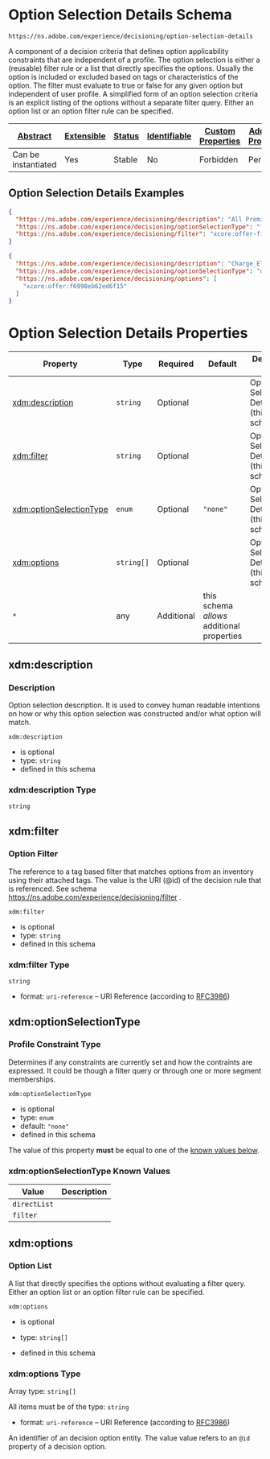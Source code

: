 
# Option Selection Details Schema

```
https://ns.adobe.com/experience/decisioning/option-selection-details
```

A component of a decision criteria that defines option applicability constraints that are independent of a profile. The option selection is either a (reusable) filter rule or a list that directly specifies the options. Usually the option is included or excluded based on tags or characteristics of the option. The filter must evaluate to true or false for any given option but independent of user profile. A simplified form of an option selection criteria is an explicit listing of the options without a separate filter query. Either an option list or an option filter rule can be specified.

| [Abstract](../../../../abstract.md) | [Extensible](../../../../extensions.md) | [Status](../../../../status.md) | [Identifiable](../../../../id.md) | [Custom Properties](../../../../extensions.md) | [Additional Properties](../../../../extensions.md) | Defined In |
|-------------------------------------|-----------------------------------------|---------------------------------|-----------------------------------|------------------------------------------------|----------------------------------------------------|------------|
| Can be instantiated | Yes | Stable | No | Forbidden | Permitted | [adobe/experience/decisioning/option-selection-details.schema.json](adobe/experience/decisioning/option-selection-details.schema.json) |

## Option Selection Details Examples

```json
{
  "https://ns.adobe.com/experience/decisioning/description": "All Premium Credit Cards",
  "https://ns.adobe.com/experience/decisioning/optionSelectionType": "filter",
  "https://ns.adobe.com/experience/decisioning/filter": "xcore:offer-filter:f66f792de3c0ba9"
}
```

```json
{
  "https://ns.adobe.com/experience/decisioning/description": "Charge_Elite_30 Offer",
  "https://ns.adobe.com/experience/decisioning/optionSelectionType": "directList",
  "https://ns.adobe.com/experience/decisioning/options": [
    "xcore:offer:f6998eb62ed6f15"
  ]
}
```


# Option Selection Details Properties

| Property | Type | Required | Default | Defined by |
|----------|------|----------|---------|------------|
| [xdm:description](#xdmdescription) | `string` | Optional |  | Option Selection Details (this schema) |
| [xdm:filter](#xdmfilter) | `string` | Optional |  | Option Selection Details (this schema) |
| [xdm:optionSelectionType](#xdmoptionselectiontype) | `enum` | Optional | `"none"` | Option Selection Details (this schema) |
| [xdm:options](#xdmoptions) | `string[]` | Optional |  | Option Selection Details (this schema) |
| `*` | any | Additional | this schema *allows* additional properties |

## xdm:description
### Description

Option selection description. It is used to convey human readable intentions on how or why this option selection was constructed and/or what option will match.

`xdm:description`
* is optional
* type: `string`
* defined in this schema

### xdm:description Type


`string`






## xdm:filter
### Option Filter

The reference to a tag based filter that matches options from an inventory using their attached tags. The value is the URI (@id) of the decision rule that is referenced. See schema https://ns.adobe.com/experience/decisioning/filter .

`xdm:filter`
* is optional
* type: `string`
* defined in this schema

### xdm:filter Type


`string`
* format: `uri-reference` – URI Reference (according to [RFC3986](https://tools.ietf.org/html/rfc3986))






## xdm:optionSelectionType
### Profile Constraint Type

Determines if any constraints are currently set and how the contraints are expressed. It could be though a filter query or through one or more segment memberships.

`xdm:optionSelectionType`
* is optional
* type: `enum`
* default: `"none"`
* defined in this schema

The value of this property **must** be equal to one of the [known values below](#xdmoptionselectiontype-known-values).

### xdm:optionSelectionType Known Values
| Value | Description |
|-------|-------------|
| `directList` |  |
| `filter` |  |




## xdm:options
### Option List

A list that directly specifies the options without evaluating a filter query. Either an option list or an option filter rule can be specified.

`xdm:options`
* is optional
* type: `string[]`

* defined in this schema

### xdm:options Type


Array type: `string[]`

All items must be of the type:
`string`
* format: `uri-reference` – URI Reference (according to [RFC3986](https://tools.ietf.org/html/rfc3986))


  
An identifier of an decision option entity. The value value refers to an `@id` property of a decision option.






